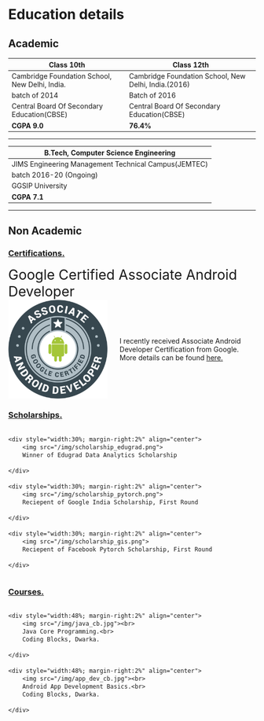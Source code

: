 # Education details  

## Academic 

| **Class 10th**                                    | **Class 12th**                                     |
|---------------------------------------------------|----------------------------------------------------|
|Cambridge Foundation School, New Delhi, India.     |Cambridge Foundation School, New Delhi, India.(2016)|
|batch of 2014                                      |Batch of 2016                                       |
|Central Board Of Secondary Education(CBSE)         |Central Board Of Secondary Education(CBSE)          |
| **CGPA  9.0**                                     | **76.4%**                                          |   

---  

| **B.Tech, Computer Science Engineering**           |
|----------------------------------------------------|
|JIMS Engineering Management Technical Campus(JEMTEC)|
|batch 2016-20 (Ongoing)                             | 
|GGSIP University                                    |
| **CGPA 7.1**                                       |  

---  

## Non Academic  

### <u> Certifications.</u>  

<div style="font-size:200%;">Google Certified Associate Android Developer</div>
<div style="display:flex;">
	<img src="../img/aad.png" height="40%" width="40%">  
	<div style="margin: auto 5%;">
	I recently received Associate Android Developer Certification from Google. More 
	details can be found <a href="https://www.credential.net/pju5aztf">here.</a>
	</div>
</div>

### <u> Scholarships.</u>  

<div style='display:flex;flex-wrap:wrap;'>

    <div style="width:30%; margin-right:2%" align="center">
		<img src="/img/scholarship_edugrad.png">
		Winner of Edugrad Data Analytics Scholarship
		
	</div>
	
    <div style="width:30%; margin-right:2%" align="center">
		<img src="/img/scholarship_pytorch.png">
		Reciepent of Google India Scholarship, First Round
		
	</div>
	
    <div style="width:30%; margin-right:2%" align="center">
		<img src="/img/scholarship_gis.png">
		Reciepent of Facebook Pytorch Scholarship, First Round
		
	</div>
	
	
</div>

### <u> Courses.</u>  

<div style='display:flex;flex-wrap:wrap;'>

    <div style="width:48%; margin-right:2%" align="center">
		<img src="/img/java_cb.jpg"><br>
		Java Core Programming.<br>
		Coding Blocks, Dwarka.
		
	</div>
	
	<div style="width:48%; margin-right:2%" align="center">
		<img src="/img/app_dev_cb.jpg"><br>
		Android App Development Basics.<br>
		Coding Blocks, Dwarka.
		
	</div>
	
</div>










